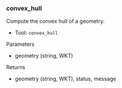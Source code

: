### convex_hull

Compute the convex hull of a geometry.

- Tool: `convex_hull`

Parameters

- geometry (string, WKT)

Returns

- geometry (string, WKT), status, message
